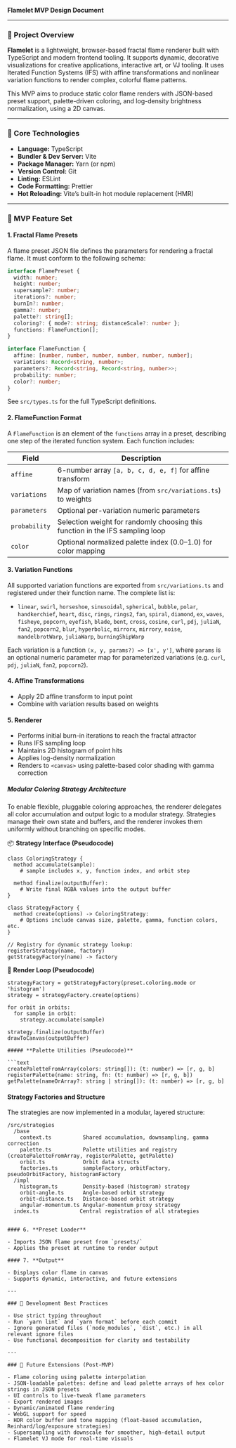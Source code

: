 **Flamelet MVP Design Document**

---

### 📌 Project Overview

**Flamelet** is a lightweight, browser-based fractal flame renderer built with TypeScript and modern frontend tooling. It supports dynamic, decorative visualizations for creative applications, interactive art, or VJ tooling. It uses Iterated Function Systems (IFS) with affine transformations and nonlinear variation functions to render complex, colorful flame patterns.

This MVP aims to produce static color flame renders with JSON-based preset support, palette-driven coloring, and log-density brightness normalization, using a 2D canvas.

---

### 🔧 Core Technologies

- **Language:** TypeScript
- **Bundler & Dev Server:** Vite
- **Package Manager:** Yarn (or npm)
- **Version Control:** Git
- **Linting:** ESLint
- **Code Formatting:** Prettier
- **Hot Reloading:** Vite’s built-in hot module replacement (HMR)

---

### 🧱 MVP Feature Set

#### 1. **Fractal Flame Presets**

A flame preset JSON file defines the parameters for rendering a fractal flame. It must conform to the following schema:

```ts
interface FlamePreset {
  width: number;
  height: number;
  supersample?: number;
  iterations?: number;
  burnIn?: number;
  gamma?: number;
  palette?: string[];
  coloring?: { mode?: string; distanceScale?: number };
  functions: FlameFunction[];
}

interface FlameFunction {
  affine: [number, number, number, number, number, number];
  variations: Record<string, number>;
  parameters?: Record<string, Record<string, number>>;
  probability: number;
  color?: number;
}
```

See `src/types.ts` for the full TypeScript definitions.

#### 2. **FlameFunction Format**

A `FlameFunction` is an element of the `functions` array in a preset, describing one step of the iterated function system. Each function includes:

| Field         | Description                                                                   |
| ------------- | ----------------------------------------------------------------------------- |
| `affine`      | 6-number array `[a, b, c, d, e, f]` for affine transform                      |
| `variations`  | Map of variation names (from `src/variations.ts`) to weights                  |
| `parameters`  | Optional per-variation numeric parameters                                     |
| `probability` | Selection weight for randomly choosing this function in the IFS sampling loop |
| `color`       | Optional normalized palette index (0.0–1.0) for color mapping                 |

#### 3. **Variation Functions**

All supported variation functions are exported from `src/variations.ts` and registered under their function name. The complete list is:

- `linear`, `swirl`, `horseshoe`, `sinusoidal`, `spherical`, `bubble`, `polar`, `handkerchief`, `heart`, `disc`, `rings`, `rings2`, `fan`, `spiral`, `diamond`, `ex`, `waves`, `fisheye`, `popcorn`, `eyefish`, `blade`, `bent`, `cross`, `cosine`, `curl`, `pdj`, `juliaN`, `fan2`, `popcorn2`, `blur`, `hyperbolic`, `mirrorx`, `mirrory`, `noise`, `mandelbrotWarp`, `juliaWarp`, `burningShipWarp`

Each variation is a function `(x, y, params?) => [x', y']`, where `params` is an optional numeric parameter map for parameterized variations (e.g. `curl`, `pdj`, `juliaN`, `fan2`, `popcorn2`).

#### 4. **Affine Transformations**

- Apply 2D affine transform to input point
- Combine with variation results based on weights

#### 5. **Renderer**

- Performs initial burn-in iterations to reach the fractal attractor
- Runs IFS sampling loop
- Maintains 2D histogram of point hits
- Applies log-density normalization
- Renders to `<canvas>` using palette-based color shading with gamma correction

##### **Modular Coloring Strategy Architecture**

To enable flexible, pluggable coloring approaches, the renderer delegates all color accumulation and output logic to a modular strategy. Strategies manage their own state and buffers, and the renderer invokes them uniformly without branching on specific modes.

📦 **Strategy Interface (Pseudocode)**

```text
class ColoringStrategy {
  method accumulate(sample):
    # sample includes x, y, function index, and orbit step

  method finalize(outputBuffer):
    # Write final RGBA values into the output buffer
}

class StrategyFactory {
  method create(options) -> ColoringStrategy:
    # Options include canvas size, palette, gamma, function colors, etc.
}

// Registry for dynamic strategy lookup:
registerStrategy(name, factory)
getStrategyFactory(name) -> factory
```

🔁 **Render Loop (Pseudocode)**

````text
strategyFactory = getStrategyFactory(preset.coloring.mode or 'histogram')
strategy = strategyFactory.create(options)

for orbit in orbits:
  for sample in orbit:
    strategy.accumulate(sample)

strategy.finalize(outputBuffer)
drawToCanvas(outputBuffer)

##### **Palette Utilities (Pseudocode)**

```text
createPaletteFromArray(colors: string[]): (t: number) => [r, g, b]
registerPalette(name: string, fn: (t: number) => [r, g, b])
getPalette(nameOrArray?: string | string[]): (t: number) => [r, g, b]
````

#### Strategy Factories and Structure

The strategies are now implemented in a modular, layered structure:

```
/src/strategies
  /base
    context.ts          Shared accumulation, downsampling, gamma correction
    palette.ts          Palette utilities and registry (createPaletteFromArray, registerPalette, getPalette)
    orbit.ts            Orbit data structs
    factories.ts        sampleFactory, orbitFactory, pseudoOrbitFactory, histogramFactory
  /impl
    histogram.ts        Density-based (histogram) strategy
    orbit-angle.ts      Angle-based orbit strategy
    orbit-distance.ts   Distance-based orbit strategy
    angular-momentum.ts Angular-momentum proxy strategy
  index.ts             Central registration of all strategies
```

```

#### 6. **Preset Loader**

- Imports JSON flame preset from `presets/`
- Applies the preset at runtime to render output

#### 7. **Output**

- Displays color flame in canvas
- Supports dynamic, interactive, and future extensions

---

### 🧪 Development Best Practices

- Use strict typing throughout
- Run `yarn lint` and `yarn format` before each commit
- Ignore generated files (`node_modules`, `dist`, etc.) in all relevant ignore files
- Use functional decomposition for clarity and testability

---

### 🔄 Future Extensions (Post-MVP)

- Flame coloring using palette interpolation
- JSON-loadable palettes: define and load palette arrays of hex color strings in JSON presets
- UI controls to live-tweak flame parameters
- Export rendered images
- Dynamic/animated flame rendering
- WebGL support for speed
- HDR color buffer and tone mapping (float-based accumulation, Reinhard/log/exposure strategies)
- Supersampling with downscale for smoother, high-detail output
- Flamelet VJ mode for real-time visuals
```
